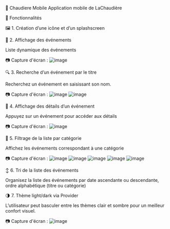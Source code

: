 📱 Chaudiere Mobile
Application mobile de LaChaudière

🚀 Fonctionnalités


🖼️ 1. Création d’une icône et d’un splashscreen



📅 2. Affichage des événements

Liste dynamique des événements

📷 Capture d'écran :
![image](https://github.com/user-attachments/assets/3264ca58-bdf9-4c3b-af60-2c063853c089)



🔍 3. Recherche d’un événement par le titre

Recherchez un événement en saisissant son nom.

📷 Capture d'écran :
![image](https://github.com/user-attachments/assets/031e51b0-a870-4e67-9905-8426db94f87d)
![image](https://github.com/user-attachments/assets/bef2e1f3-525c-4942-a141-eb444307809b)



📖 4. Affichage des détails d’un événement

Appuyez sur un événement pour accéder aux détails

📷 Capture d'écran :
![image](https://github.com/user-attachments/assets/89d2454d-b67b-4acc-b3e3-143fbd49e8fd)



🧩 5. Filtrage de la liste par catégorie

Affichez les événements correspondant à une catégorie

📷 Capture d'écran :
![image](https://github.com/user-attachments/assets/0af2a5df-b988-430b-8437-5ebe846b25da)
![image](https://github.com/user-attachments/assets/24627d8f-a2cd-46ba-94a4-a56fd481b4de)
![image](https://github.com/user-attachments/assets/03ed236f-6722-4167-89a2-ed9ed2999730)
![image](https://github.com/user-attachments/assets/ad179477-49a5-4731-9795-7cc0abf4ab87)
![image](https://github.com/user-attachments/assets/4d1a35bd-0d0b-45e6-890f-73c0973dc6e3)



↕️ 6. Tri de la liste des événements

Organisez la liste des événements par date ascendante ou descendante, ordre alphabétique (titre ou catégorie)



🌗 7. Thème light/dark via Provider

L’utilisateur peut basculer entre les thèmes clair et sombre pour un meilleur confort visuel.

📷 Capture d'écran :
![image](https://github.com/user-attachments/assets/e33bc49f-fab7-4ab6-8c07-caf405385375)

